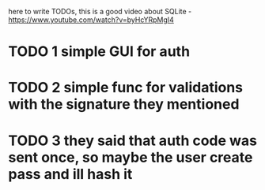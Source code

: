here to write TODOs,
this is a good video about SQLite - https://www.youtube.com/watch?v=byHcYRpMgI4
# TODO 1 simple GUI for auth
# TODO 2 simple func for validations with the signature they mentioned
# TODO 3 they said that auth code was sent once, so maybe the user create pass and ill hash it
